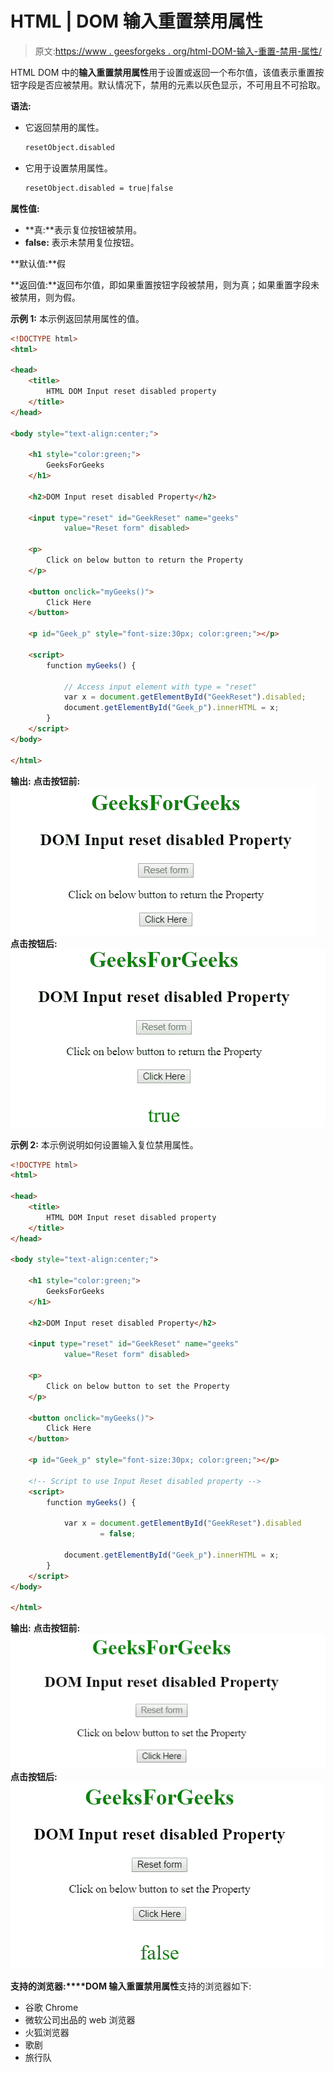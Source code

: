 # HTML | DOM 输入重置禁用属性

> 原文:[https://www . geesforgeks . org/html-DOM-输入-重置-禁用-属性/](https://www.geeksforgeeks.org/html-dom-input-reset-disabled-property/)

HTML DOM 中的**输入重置禁用属性**用于设置或返回一个布尔值，该值表示重置按钮字段是否应被禁用。默认情况下，禁用的元素以灰色显示，不可用且不可拾取。

**语法:**

*   它返回禁用的属性。

    ```html
    resetObject.disabled
    ```

*   它用于设置禁用属性。

    ```html
    resetObject.disabled = true|false
    ```

**属性值:**

*   **真:**表示复位按钮被禁用。
*   **false:** 表示未禁用复位按钮。

**默认值:**假

**返回值:**返回布尔值，即如果重置按钮字段被禁用，则为真；如果重置字段未被禁用，则为假。

**示例 1:** 本示例返回禁用属性的值。

```html
<!DOCTYPE html> 
<html> 

<head> 
    <title> 
        HTML DOM Input reset disabled property 
    </title> 
</head> 

<body style="text-align:center;"> 

    <h1 style="color:green;"> 
        GeeksForGeeks 
    </h1> 

    <h2>DOM Input reset disabled Property</h2> 

    <input type="reset" id="GeekReset" name="geeks"
            value="Reset form" disabled> 

    <p>
        Click on below button to return the Property
    </p>     

    <button onclick="myGeeks()"> 
        Click Here 
    </button> 

    <p id="Geek_p" style="font-size:30px; color:green;"></p> 

    <script> 
        function myGeeks() { 

            // Access input element with type = "reset" 
            var x = document.getElementById("GeekReset").disabled; 
            document.getElementById("Geek_p").innerHTML = x; 
        } 
    </script> 
</body> 

</html>                    
```

**输出:**
**点击按钮前:**
![](img/43a23fefae35e0646d6a47d371b67df5.png)
**点击按钮后:**
![](img/2e0016b7b4555a7f510b586d587308d9.png)

**示例 2:** 本示例说明如何设置输入复位禁用属性。

```html
<!DOCTYPE html> 
<html> 

<head> 
    <title> 
        HTML DOM Input reset disabled property 
    </title> 
</head> 

<body style="text-align:center;"> 

    <h1 style="color:green;"> 
        GeeksForGeeks 
    </h1> 

    <h2>DOM Input reset disabled Property</h2> 

    <input type="reset" id="GeekReset" name="geeks"
            value="Reset form" disabled> 

    <p>
        Click on below button to set the Property
    </p>     

    <button onclick="myGeeks()"> 
        Click Here 
    </button> 

    <p id="Geek_p" style="font-size:30px; color:green;"></p> 

    <!-- Script to use Input Reset disabled property -->
    <script> 
        function myGeeks() { 

            var x = document.getElementById("GeekReset").disabled
                    = false; 

            document.getElementById("Geek_p").innerHTML = x; 
        } 
    </script> 
</body> 

</html>                    
```

**输出:**
**点击按钮前:**
![](img/53677e8e7a5ab29bdc23d454cfd9ed9e.png)
**点击按钮后:**
![](img/8402ddd391b3898a5003d2a99b23ddd2.png)

**支持的浏览器:****DOM 输入重置禁用属性**支持的浏览器如下:

*   谷歌 Chrome
*   微软公司出品的 web 浏览器
*   火狐浏览器
*   歌剧
*   旅行队